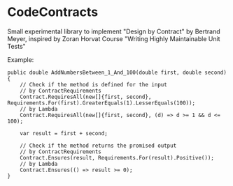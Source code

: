 # CodeContracts

Small experimental library to implement "Design by Contract" by Bertrand Meyer, inspired by Zoran Horvat Course "Writing Highly Maintainable Unit Tests"

Example:
```
public double AddNumbersBetween_1_And_100(double first, double second)
{
    // Check if the method is defined for the input
    // by ContractRequirements
    Contract.RequiresAll(new[]{first, second}, Requirements.For(first).GreaterEquals(1).LesserEquals(100));
    // by Lambda
    Contract.RequiresAll(new[]{first, second}, (d) => d >= 1 && d <= 100);
      
    var result = first + second;  
    
    // Check if the method returns the promised output
    // by ContractRequirements
    Contract.Ensures(result, Requirements.For(result).Positive());
    // by Lambda
    Contract.Ensures(() => result >= 0);
}
```
